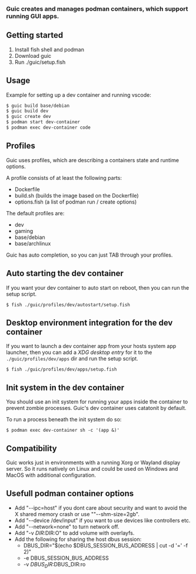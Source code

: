 ### Guic creates and manages podman containers, which support running GUI apps.

## Getting started
1. Install fish shell and podman
2. Download guic
3. Run ./guic/setup.fish

## Usage
Example for setting up a dev container and running vscode:
```sh
$ guic build base/debian
$ guic build dev
$ guic create dev
$ podman start dev-container
$ podman exec dev-container code
```

## Profiles
Guic uses profiles, which are describing a containers state and runtime options.

A profile consists of at least the following parts:
- Dockerfile
- build.sh (builds the image based on the Dockerfile)
- options.fish (a list of podman run / create options)

The default profiles are:
- dev
- gaming
- base/debian
- base/archlinux

Guic has auto completion, so you can just TAB through your profiles.

## Auto starting the dev container
If you want your dev container to auto start on reboot, then you can run the setup script.

`$ fish ./guic/profiles/dev/autostart/setup.fish`

## Desktop environment integration for the dev container
If you want to launch a dev container app from your hosts system app launcher, then
you can add a *XDG desktop entry* for it to the `./guic/profiles/dev/apps` dir and run the setup script.

`$ fish ./guic/profiles/dev/apps/setup.fish`

## Init system in the dev container
You should use an init system for running your apps inside the container to prevent zombie processes.
Guic's dev container uses catatonit by default.

To run a process beneath the init system do so:

`$ podman exec dev-container sh -c '(app &)'`

## Compatibility
Guic works just in environments with a running Xorg or Wayland display server. So it runs natively on Linux and could be used on Windows and MacOS with additional configuration.

## Usefull podman container options
- Add "--ipc=host" if you dont care about security and want to avoid the X shared memory crash or use ""--shm-size=2gb".
- Add "--device /dev/input" if you want to use devices like controllers etc.
- Add "--network=none" to turn network off.
- Add "-v $DIR:$DIR:O" to add volume with overlayfs.
- Add the following for sharing the host dbus session:
    - DBUS_DIR="$(echo $DBUS_SESSION_BUS_ADDRESS | cut -d '=' -f 2)"
    -   -e DBUS_SESSION_BUS_ADDRESS
    -   -v $DBUS_DIR:$DBUS_DIR:ro